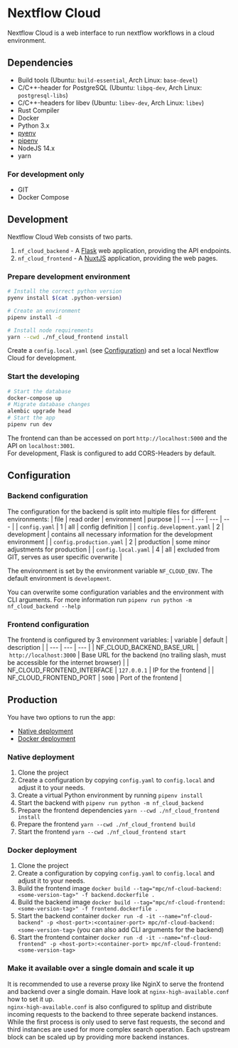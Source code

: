 # Nextflow Cloud
Nextflow Cloud is a web interface to run nextflow workflows in a cloud environment.

## Dependencies
* Build tools (Ubuntu: `build-essential`, Arch Linux: `base-devel`)
* C/C++-header for PostgreSQL (Ubuntu: `libpq-dev`, Arch Linux: `postgresql-libs`)
* C/C++-headers for libev (Ubuntu: `libev-dev`, Arch Linux: `libev`)
* Rust Compiler
* Docker
* Python 3.x
* [pyenv](https://github.com/pyenv/pyenv)
* [pipenv](https://pipenv.pypa.io/en/latest/)
* NodeJS 14.x
* yarn

### For development only
* GIT
* Docker Compose

## Development
Nextflow Cloud Web consists of two parts.
1. `nf_cloud_backend` - A [Flask](https://flask.palletsprojects.com/en/2.0.x/) web application, providing the API endpoints.
2. `nf_cloud_frontend` - A [NuxtJS](https://nuxtjs.org/) application, providing the web pages.
### Prepare development environment
```bash
# Install the correct python version
pyenv install $(cat .python-version)

# Create an environment
pipenv install -d

# Install node requirements
yarn --cwd ./nf_cloud_frontend install


```
Create a `config.local.yaml` (see [Configuration](#backend-configuration)) and set a local Nextflow Cloud for development.

### Start the developing
```bash
# Start the database
docker-compose up
# Migrate database changes
alembic upgrade head
# Start the app
pipenv run dev
```
The frontend can than be accessed on port `http://localhost:5000` and the API on `localhost:3001`.   
For development, Flask is configured to add CORS-Headers by default.

## Configuration
### Backend configuration
The configuration for the backend is split into multiple files for different environments:
| file | read order | environment | purpose |
| --- | --- | --- | --- |
| `config.yaml` | 1 | all | config definition |
| `config.development.yaml` | 2 | development | contains all necessary information for the development environment |
| `config.production.yaml` | 2 | production | some minor adjustments for production |
| `config.local.yaml` | 4 | all | excluded from GIT, serves as user specific overwrite |

The environment is set by the environment variable `NF_CLOUD_ENV`. The default environment is `development`.

You can overwrite some configuration variables and the environment with CLI arguments. For more information run `pipenv run python -m nf_cloud_backend --help`

### Frontend configuration
The frontend is configured by 3 environment variables:
| variable | default | description |
| --- | --- | --- |
| NF_CLOUD_BACKEND_BASE_URL | `http://localhost:3000` | Base URL for the backend (no trailing slash, must be accessible for the internet browser) |
| NF_CLOUD_FRONTEND_INTERFACE | `127.0.0.1` | IP for the frontend |
| NF_CLOUD_FRONTEND_PORT | `5000` | Port of the frontend |
## Production
You have two options to run the app:
* [Native deployment](#native-deployment)
* [Docker deployment](#docker-deployment)

### Native deployment
1. Clone the project
2. Create a configuration by copying `config.yaml` to `config.local` and adjust it to your needs.
3. Create a virtual Python environment by running `pipenv install`
4. Start the backend with `pipenv run python -m nf_cloud_backend`
5. Prepare the frontend dependencies `yarn --cwd ./nf_cloud_frontend install`
6. Prepare the frontend `yarn --cwd ./nf_cloud_frontend build`
7. Start the frontend `yarn --cwd ./nf_cloud_frontend start`

### Docker deployment
1. Clone the project
2. Create a configuration by copying `config.yaml` to `config.local` and adjust it to your needs.
3. Build the frontend image `docker build --tag="mpc/nf-cloud-backend:<some-version-tag>" -f backend.dockerfile .`
4. Build the backend image `docker build --tag="mpc/nf-cloud-frontend:<some-version-tag>" -f frontend.dockerfile .`
5. Start the backend container `docker run -d -it --name="nf-cloud-backend" -p <host-port>:<container-port> mpc/nf-cloud-backend:<some-version-tag>` (you can also add CLI arguments for the backend)
6. Start the frontend container `docker run -d -it --name="nf-cloud-frontend" -p <host-port>:<container-port> mpc/nf-cloud-frontend:<some-version-tag>`

### Make it available over a single domain and scale it up
It is recommended to use a reverse proxy like NginX to serve the frontend and backend over a single domain. Have look at `nginx-high-available.conf` how to set it up.  
`nginx-high-available.conf` is also configured to splitup and distribute incoming requests to the backend to three seperate backend instances. While the first process is only used to serve fast requests, the second and third instances are used for more complex search operation. Each upstream block can be scaled up by providing more backend instances.
